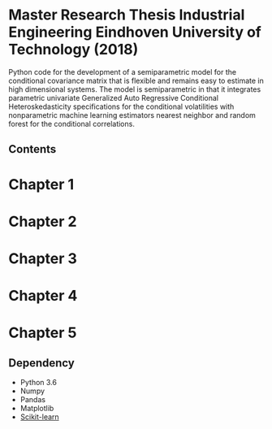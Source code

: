 
# Master Research Thesis Industrial Engineering Eindhoven University of Technology (2018) 

Python code for the development of a semiparametric model for the conditional covariance matrix that is flexible and remains easy to estimate in high dimensional systems. The model is semiparametric in that it integrates parametric univariate Generalized Auto Regressive Conditional Heteroskedasticity specifications for the conditional volatilities with nonparametric machine learning estimators nearest neighbor and random forest for the conditional correlations.

## Contents

# Chapter 1

# Chapter 2

# Chapter 3

# Chapter 4

# Chapter 5

## Dependency

* Python 3.6
* Numpy
* Pandas
* Matplotlib
* [Scikit-learn](http://scikit-learn.org/stable/)

